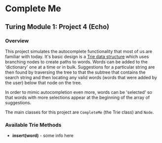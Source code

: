 # Complete Me
## Turing Module 1: Project 4 (Echo)

### Overview

This project simulates the autocomplete functionality that most of us are familiar with today. It's basic design is a [Trie data structure](https://en.wikipedia.org/wiki/Trie) which uses branching nodes to create paths to words. Words can be added to the 'dictionary' one at a time or in bulk. Suggestions for a particular string are then found by traversing the tree to that the subtree that contains the search string and then locating any valid words (words that were added by the user) below that node on the tree.

In order to mimic autocompletion even more, words can be 'selected' so that words with more selections appear at the beginning of the array of suggestions.

The main classes for this project are `CompleteMe` (the Trie class) and `Node`.

### Available Trie Methods

* __insert(word)__ - some info here
